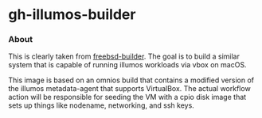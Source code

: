 # gh-illumos-builder

### About

This is clearly taken from [freebsd-builder]. The goal is to build a similar
system that is capable of running illumos workloads via vbox on macOS.

[freebsd-builder]: https://github.com/vmactions/freebsd-builder

This image is based on an omnios build that contains a modified version of the
illumos metadata-agent that supports VirtualBox. The actual workflow action
will be responsible for seeding the VM with a cpio disk image that sets up
things like nodename, networking, and ssh keys.
